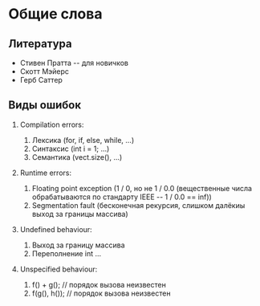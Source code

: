 # Общие слова
## Литература
- Стивен Пратта -- для новичков
- Скотт Мэйерс
- Герб Саттер

## Виды ошибок
1. Compilation errors:
   1. Лексика    (for, if, else, while, ...)
   2. Синтаксис  (int i = 1; ...)
   3. Семантика  (vect.size(), ...)

2. Runtime errors:
   1. Floating point exception (1 / 0, но не 1 / 0.0 (вещественные числа обрабатываются по стандарту IEEE -- 1 / 0.0 == inf))
   2. Segmentation fault (бесконечная рекурсия, слишком далёкиы выход за границы массива)

3. Undefined behaviour:
   1. Выход за границу массива
   2. Переполнение int
    ...

4. Unspecified behaviour:
   1. f() + g();     // порядок вызова неизвестен
   2. f(g(), h());   // порядок вызова неизвестен


